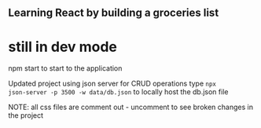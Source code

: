 ## Learning React by building a groceries list

# still in dev mode

npm start to start to the application

Updated project using json server for CRUD operations
type <code>npx json-server -p 3500 -w data/db.json</code> to locally host the db.json file

NOTE: all css files are comment out - uncomment to see broken changes in the project

